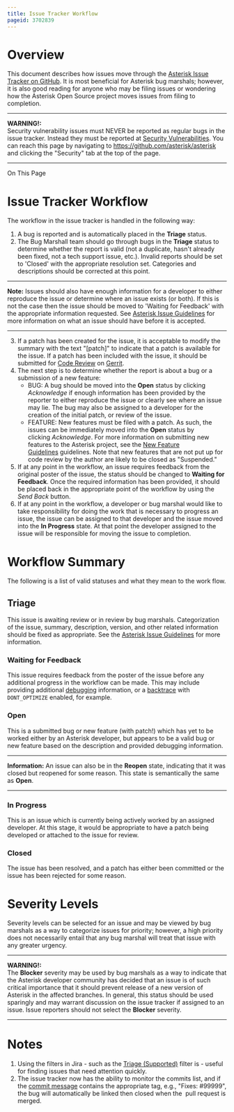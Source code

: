 ```yaml
---
title: Issue Tracker Workflow
pageid: 3702839
---
```


Overview
========

This document describes how issues move through the [Asterisk Issue Tracker on GitHub](https://github.com/asterisk/asterisk/issues). It is most beneficial for Asterisk bug marshals; however, it is also good reading for anyone who may be filing issues or wondering how the Asterisk Open Source project moves issues from filing to completion.




---

**WARNING!:**   
Security vulnerability issues must NEVER be reported as regular bugs in the issue tracker. Instead they must be reported at [Security Vulnerabilities](https://github.com/asterisk/asterisk/security/advisories/new). You can reach this page by navigating to <https://github.com/asterisk/asterisk> and clicking the "Security" tab at the top of the page.

  



---


On This Page


Issue Tracker Workflow
======================

The workflow in the issue tracker is handled in the following way:

1. A bug is reported and is automatically placed in the **Triage** status.
2. The Bug Marshall team should go through bugs in the **Triage** status to determine whether the report is valid (not a duplicate, hasn't already been fixed, not a tech support issue, etc.). Invalid reports should be set to 'Closed' with the appropriate resolution set. Categories and descriptions should be corrected at this point.




---

**Note:**  Issues should also have enough information for a developer to either reproduce the issue or determine where an issue exists (or both). If this is not the case then the issue should be moved to 'Waiting for Feedback' with the appropriate information requested. See [Asterisk Issue Guidelines](/Asterisk-Community/Asterisk-Issue-Guidelines) for more information on what an issue should have before it is accepted.

  



---
3. If a patch has been created for the issue, it is acceptable to modify the summary with the text "[patch]" to indicate that a patch is available for the issue. If a patch has been included with the issue, it should be submitted for [Code Review](/Development/Policies-and-Procedures/Historical-Policies-and-Procedures/Code-Review) on [Gerrit](https://gerrit.asterisk.org).
4. The next step is to determine whether the report is about a bug or a submission of a new feature:
	* BUG: A bug should be moved into the **Open** status by clicking *Acknowledge* if enough information has been provided by the reporter to either reproduce the issue or clearly see where an issue may lie. The bug may also be assigned to a developer for the creation of the initial patch, or review of the issue.
	* FEATURE: New features must be filed with a patch. As such, the issues can be immediately moved into the **Open** status by clicking *Acknowledge*. For more information on submitting new features to the Asterisk project, see the [New Feature Guidelines](/Development/Policies-and-Procedures/Historical-Policies-and-Procedures/Patch-Contribution-Process/New-Feature-Guidelines) guidelines. Note that new features that are not put up for code review by the author are likely to be closed as "Suspended."
5. If at any point in the workflow, an issue requires feedback from the original poster of the issue, the status should be changed to **Waiting for Feedback**. Once the required information has been provided, it should be placed back in the appropriate point of the workflow by using the *Send Back* button.
6. If at any point in the workflow, a developer or bug marshal would like to take responsibility for doing the work that is necessary to progress an issue, the issue can be assigned to that developer and the issue moved into the **In Progress** state. At that point the developer assigned to the issue will be responsible for moving the issue to completion.

Workflow Summary
================

The following is a list of valid statuses and what they mean to the work flow.

Triage
------

This issue is awaiting review or in review by bug marshals. Categorization of the issue, summary, description, version, and other related information should be fixed as appropriate. See the [Asterisk Issue Guidelines](/Asterisk-Community/Asterisk-Issue-Guidelines) for more information.

### Waiting for Feedback

This issue requires feedback from the poster of the issue before any additional progress in the workflow can be made. This may include providing additional [debugging](/Collecting-Debug-Information) information, or a [backtrace](/Development/Debugging/Getting-a-Backtrace-Asterisk-versions-13.14.0-and-14.3.0) with `DONT_OPTIMIZE` enabled, for example.

### Open

This is a submitted bug or new feature (with patch!) which has yet to be worked either by an Asterisk developer, but appears to be a valid bug or new feature based on the description and provided debugging information.




---


**Information:**  An issue can also be in the **Reopen** state, indicating that it was closed but reopened for some reason. This state is semantically the same as **Open**.

  



---


### In Progress

This is an issue which is currently being actively worked by an assigned developer. At this stage, it would be appropriate to have a patch being developed or attached to the issue for review.

### Closed

The issue has been resolved, and a patch has either been committed or the issue has been rejected for some reason.

Severity Levels
===============

Severity levels can be selected for an issue and may be viewed by bug marshals as a way to categorize issues for priority; however, a high priority does not necessarily entail that any bug marshal will treat that issue with any greater urgency.




---

**WARNING!:**   
The **Blocker** severity may be used by bug marshals as a way to indicate that the Asterisk developer community has decided that an issue is of such critical importance that it should prevent release of a new version of Asterisk in the affected branches. In general, this status should be used sparingly and may warrant discussion on the issue tracker if assigned to an issue. Issue reporters should not select the **Blocker** severity.

  



---


Notes
=====

1. Using the filters in Jira - such as the [Triage (Supported)](https://github.com/asterisk/asterisk/issues/jira/secure/IssueNavigator.jspa?mode=hide&requestId=11493) filter is - useful for finding issues that need attention quickly.
2. The issue tracker now has the ability to monitor the commits list, and if the [commit message](/Development/Policies-and-Procedures/Commit-Messages) contains the appropriate tag, e.g., "Fixes: #99999", the bug will automatically be linked then closed when the  pull request is merged.
